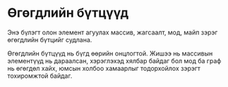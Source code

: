 # Өгөгдлийн бүтцүүд

Энэ бүлэгт олон элемент агуулах массив, жагсаалт, мод, майп зэрэг өгөгдлийн бүтцийг судлана.

Өгөгдлийн бүтцүүд нь бүгд өөрийн онцлогтой. Жишээ нь массивын элементүүд нь дараалсан, хэрэглэхэд хялбар байдаг бол мод ба граф нь өгөгдөл хайх, юмсын холбоо хамаарлыг тодорхойлох зэрэгт тохиромжтой байдаг.
